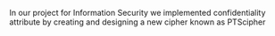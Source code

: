 In our project for Information Security we implemented confidentiality attribute by creating and designing a new cipher known as PTScipher

